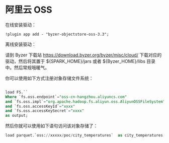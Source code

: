 # 阿里云 OSS

在线安装驱动：

```
!plugin app add - "byzer-objectstore-oss-3.3";
```

离线安装驱动：

请到 Byzer 下载站 https://download.byzer.org/byzer/misc/cloud/ 下载对应的驱动，然后将其置于 ${SPARK_HOME}/jars 或者 ${Byzer_HOME}/libs 目录中。然后常规哦暖气。

你可以使用如下方式注册对象存储文件系统：

```sql

load FS.``
Where `fs.oss.endpoint`="oss-cn-hangzhou.aliyuncs.com"
and `fs.oss.impl`="org.apache.hadoop.fs.aliyun.oss.AliyunOSSFileSystem"
and `fs.oss.accessKeyId`="xxxx"
and `fs.oss.accessKeySecret`="xxxx"
as output;

```

然后你就可以使用如下语句访问该对象存储了：

```sql
load parquet.`oss://xxxxx/poc/city_temperatures`  as city_temperatures;
```